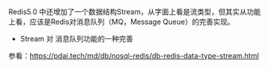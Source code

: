 Redis5.0 中还增加了一个数据结构Stream，从字面上看是流类型，但其实从功能上看，应该是Redis对消息队列（MQ，Message Queue）的完善实现。
- Stream 对 消息队列功能的一种完善  

参看：https://pdai.tech/md/db/nosql-redis/db-redis-data-type-stream.html

